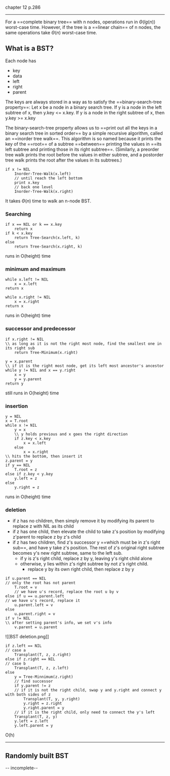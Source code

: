 chapter 12 p.286

---

For a ==complete binary tree== with n nodes, operations run in $\Theta(lg(n))$ worst-case time. However, if the tree is a ==linear chain== of n nodes, the same operations take $\Theta(n)$ worst-case time.

## What is a BST?

Each node has
- key
- data
- left
- right
- parent

The keys are always stored in a way as to satisfy the ==binary-search-tree property==:
	Let x be a node in a binary search tree. If y is a node in the left subtree of x, then y.key <= x.key. If y is a node in the right subtree of x, then y.key >= x.key

The binary-search-tree property allows us to ==print out all the keys in a binary search tree in sorted order== by a simple recursive algorithm, called an ==inorder tree walk==. This algorithm is so named because it prints the key of the ==root== of a subtree ==between== printing the values in ==its left subtree and printing those in its right subtree==. (Similarly, a preorder tree walk prints the root before the values in either subtree, and a postorder tree walk prints the root after the values in its subtrees.)

```Inorder-Tree-Walk(x)
if x != NIL
	Inorder-Tree-Walk(x.left)
	// until reach the left bottom
	print x.key
	// back one level
	Inorder-Tree-Walk(x.right)
```

It takes $\Theta(n)$ time to walk an n-node BST.

### Searching

```Tree-Search(x, k)
if x == NIL or k == x.key
	return x
if k < x.key
	return Tree-Search(x.left, k)
else
	return Tree-Search(x.right, k)
```

runs in O(height) time

### minimum and maximum

```Tree-Minimum(x)
while x.left != NIL
	x = x.left
return x
```

```Tree-maximum(x)
while x.right != NIL
	x = x.right
return x
```
runs in O(height) time

### successor and predecessor

```Tree-Successor(x)
if x.right != NIL
\\ as long as it is not the right most node, find the smallest one in its right sub
	return Tree-Minimum(x.right)
	
y = x.parent
\\ if it is the right most node, get its left most ancestor's ancestor
while y != NIL and x == y.right
	x = y
	y = y.parent
return y
```

still runs in O(height) time

### insertion

```Tree-Insert(T, z)
y = NIL
x = T.root
while x != NIL
	y = x
	\\ y holds previous and x goes the right direction
	if z.key < x.key
		x = x.left
	else
		x = x.right
\\ hits the bottom, then insert it
z.parent = y
if y == NIL
	T.root = z
else if z.key < y.key
	y.left = z
else
	y.right = z
```

runs in O(height) time

### deletion

- if z has no children, then simply remove it by modifying its parent to replace z with NIL as its child
- if z has one child, then elevate the child to take z's position by modifying z'parent to replace z by z's child
- if z has two children, find z's successor y ==which must be in z's right sub==, and have y take z's position. The rest of z's original right subtree becomes y's new right subtree, same to the left sub.
	- if y is z's right child, replace z by y, leaving y's right child alone
	- otherwise, y lies within z's right subtree by not z's right child.
		- replace y by its own right child, then replace z by y
```Transplant(T, u, v)
if u.parent == NIL
// only the root has not parent
	T.root = v
	// we have u's record, replace the root u by v
else if u == u.parent.left
// we have u's record, replace it
	u.parent.left = v
else 
	u.parent.right = v
if v != NIL
\\ after setting parent's info, we set v's info
	v.parent = u.parent
```

![[BST deletion.png]]

```Tree-Delete(T, z)
if z.left == NIL
// case a
	Transplant(T, z, z.right)
else if z.right == NIL
// case b
	Transplant(T, z, z.left)
else
	y = Tree-Minnimum(z.right)
	// find successor
	if y.parent != z
	// if it is not the right child, swap y and y.right and connect y with both sides of z
		Transplant(T, y, y.right)
		y.right = z.right
		y.right.parent = y
	// if it is the right child, only need to connect the y's left
	Transplant(T, z, y)
	y.left = z.left
	y.left.parent = y
```

O(h)

---
## Randomly built BST

-- incomplete--